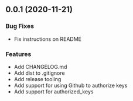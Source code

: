 
<a name="0.0.1"></a>
## 0.0.1 (2020-11-21)

### Bug Fixes

* Fix instructions on README

### Features

* Add CHANGELOG.md
* Add dist to .gitignore
* Add release tooling
* Add support for using Github to authorize keys
* Add support for authorized_keys

